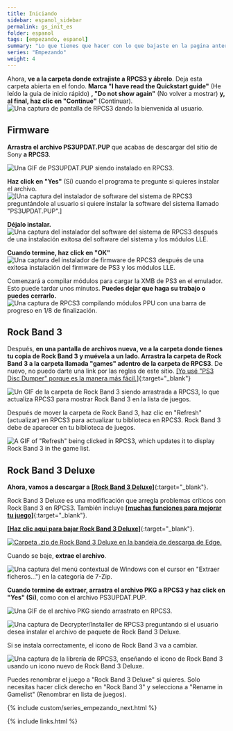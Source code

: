 ```yaml
---
title: Iniciando
sidebar: espanol_sidebar
permalink: gs_init_es
folder: espanol
tags: [empezando, espanol]
summary: "Lo que tienes que hacer con lo que bajaste en la pagina anterior"
series: "Empezando"
weight: 4
---
```


Ahora, **ve a la carpeta donde extrajiste a RPCS3 y ábrelo**. Deja esta carpeta abierta en el fondo. **Marca "I have read the Quickstart guide"** (He leído la guía de inicio rápido) **, "Do not show again"** (No volver a mostrar) **y, al final, haz clic en "Continue"** (Continuar).  
![Una captura de pantalla de RPCS3 dando la bienvenida al usuario.](https://carlmylo.github.io/docu-rpcs3/images/install/rpcs3init.png "Welcome to RPCS3 (Bienvenido a RPCS3)")

## Firmware

**Arrastra el archivo PS3UPDAT.PUP** que acabas de descargar del sitio de Sony **a RPCS3**.

![Una GIF de PS3UPDAT.PUP siendo instalado en RPCS3.](https://carlmylo.github.io/docu-rpcs3/images/install/rpcs3fwdnd.gif "PST3UPDAT.PUP")

**Haz click en "Yes"** (Si) cuando el programa te pregunte si quieres instalar el archivo.  
![[Una captura del instalador de software del sistema de RPCS3 preguntándole al usuario si quiere instalar la software del sistema llamado "PS3UPDAT.PUP".]](https://carlmylo.github.io/docu-rpcs3/images/install/fwinstall.png "RPCS3 Firmware Installer (Instalador de software del sistema de RPCS3)")

**Déjalo instalar.**  
![Una captura del instalador del software del sistema de RPCS3 después de una instalación exitosa del software del sistema y los módulos LLE.](https://carlmylo.github.io/docu-rpcs3/images/install/rpcs3fw.png "RPCS3 Firmware Installer (Instalador de software del sistema de RPCS3) en acción")

**Cuando termine, haz click en "OK"**  
![Una captura del instalador de firmware de RPCS3 después de una exitosa instalación del firmware de PS3 y los módulos LLE.](https://carlmylo.github.io/docu-rpcs3/images/install/rpcs3fwdone.png "Success (Completo)!")

Comenzará a compilar módulos para cargar la XMB de PS3 en el emulador. Esto puede tardar unos minutos. **Puedes dejar que haga su trabajo o puedes cerrarlo.**  
![Una captura de RPCS3 compilando módulos PPU con una barra de progreso en 1/8 de finalización.](https://carlmylo.github.io/docu-rpcs3/images/install/rpcs3fwcomp.png "Compiling PPU modules... (Compilando módulos de PPU...)")

## Rock Band 3

Después, **en una pantalla de archivos nueva, ve a la carpeta donde tienes tu copia de Rock Band 3 y muévela a un lado. Arrastra la carpeta de Rock Band 3 a la carpeta llamada "games" adentro de la carpeta de RPCS3**. De nuevo, no puedo darte una link por las reglas de este sitio. [[Yo usé "PS3 Disc Dumper" porque es la manera más fácil.]](https://youtu.be/gwjRJLHEV7U){:target="_blank"}  

![Un GIF de la carpeta de Rock Band 3 siendo arrastrada a RPCS3, lo que actualiza RPCS3 para mostrar Rock Band 3 en la lista de juegos.](https://carlmylo.github.io/docu-rpcs3/images/install/rpcs3rb3dnd.gif "Rock Band 3 [BLUS30463]")

Después de mover la carpeta de Rock Band 3, haz clic en "Refresh" (actualizar) en RPCS3 para actualizar tu biblioteca en RPCS3. Rock Band 3 debe de aparecer en tu biblioteca de juegos.

![A GIF of "Refresh" being clicked in RPCS3, which updates it to display Rock Band 3 in the game list.](https://carlmylo.github.io/docu-rpcs3/images/install/rpcs3refresh.gif "Rock Band 3 [BLUS30463]")

## Rock Band 3 Deluxe

**Ahora, vamos a descargar a** [**[Rock Band 3 Deluxe]**](https://rb3dx.milohax.org/index_es){:target="_blank"}.

Rock Band 3 Deluxe es una modificación que arregla problemas críticos con Rock Band 3 en RPCS3. También incluye [**[muchas funciones para mejorar tu juego]**](https://rb3dx.milohax.org/features_es){:target="_blank"}.

[**[Haz clic aqui para bajar Rock Band 3 Deluxe]**](https://rb3dx.milohax.org/downloads_es){:target="_blank"}.

[![Carpeta .zip de Rock Band 3 Deluxe en la bandeja de descarga de Edge.](https://carlmylo.github.io/docu-rpcs3/images/install/rb3dxdles.png)](https://rb3dx.milohax.org/downloads_es "RB3DX-PS3.zip")

Cuando se baje, **extrae el archivo**.

![Una captura del menú contextual de Windows con el cursor en "Extraer ficheros...") en la categoría de 7-Zip.](https://carlmylo.github.io/docu-rpcs3/images/install/rb3dxextes.png "Extraer ficheros...")

**Cuando termine de extraer, arrastra el archivo PKG a RPCS3 y haz click en "Yes" (Si)**, como con el archivo PS3UPDAT.PUP.  

![Una GIF de el archivo PKG siendo arrastrato en RPCS3.](https://carlmylo.github.io/docu-rpcs3/images/install/rpcs3rb3dxdnd.gif "Rock Band 3 Deluxe PKG")

![Una captura de Decrypter/Installer de RPCS3 preguntando si el usuario desea instalar el archivo de paquete de Rock Band 3 Deluxe.](https://carlmylo.github.io/docu-rpcs3/images/install/rpcs3pkg.png "PKG Decrypter/ Installer (Descifrador/Instalador)")

Si se instala correctamente, el icono de Rock Band 3 va a cambiar.

![Una captura de la librería de RPCS3, enseñando el icono de Rock Band 3 usando un icono nuevo de Rock Band 3 Deluxe.](https://carlmylo.github.io/docu-rpcs3/images/install/rpcs3rb3dxicon.png "RPCS3 Game List")

Puedes renombrar el juego a "Rock Band 3 Deluxe" si quieres. Solo necesitas hacer click derecho en "Rock Band 3" y selecciona a "Rename in Gamelist" (Renombrar en lista de juegos).

{% include custom/series_empezando_next.html %}

{% include links.html %}